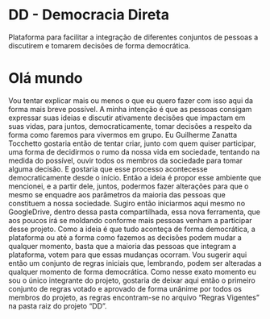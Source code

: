 # DD - Democracia Direta

Plataforma para facilitar a integração de diferentes conjuntos de pessoas a discutirem e tomarem decisões de forma democrática.

# Olá mundo

Vou tentar explicar mais ou menos o que eu quero fazer com isso aqui da forma mais breve possível. A minha intenção é que as pessoas consigam expressar suas ideias e discutir ativamente decisões que impactam em suas vidas, para juntos, democraticamente, tomar decisões a respeito da forma como faremos para vivermos em grupo. Eu Guilherme Zanatta Tocchetto gostaria então de tentar criar, junto com quem quiser participar, uma forma de decidirmos o rumo da nossa vida em sociedade, tentando na medida do possível, ouvir todos os membros da sociedade para tomar alguma decisão. E gostaria que esse processo acontecesse democraticamente desde o início. Então a ideia é propor esse ambiente que mencionei, e a partir dele, juntos, podermos fazer alterações para que o mesmo se enquadre aos parâmetros da maioria das pessoas que constituem a nossa sociedade.
	Sugiro então iniciarmos aqui mesmo no GoogleDrive, dentro dessa pasta compartilhada, essa nova ferramenta, que aos poucos irá se moldando conforme mais pessoas venham a participar desse projeto. Como a ideia é que tudo aconteça de forma democrática, a plataforma ou até a forma como fazemos as decisões podem mudar a qualquer momento, basta que a maioria das pessoas que integram a plataforma, votem para que essas mudanças ocorram.
Vou sugerir aqui então um conjunto de regras iniciais que, lembrando, podem ser alteradas a qualquer momento de forma democrática. Como nesse exato momento eu sou o único integrante do projeto, gostaria de deixar aqui então o primeiro conjunto de regras votado e aprovado de forma unânime por todos os membros do projeto, as regras encontram-se no arquivo “Regras Vigentes” na pasta raiz do projeto “DD”.

